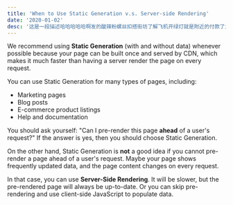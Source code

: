 ```yaml
---
title: 'When to Use Static Generation v.s. Server-side Rendering'
date: '2020-01-02'
desc: '这是一段描述哈哈哈哈哈啊发的酸辣粉螺丝扣搭街坊了解飞机开绿灯就是附近的付款了大量十分激烈附件是的浪费三菱电机发了多少积分了单数量副书记地方上的飞机 '
---
```


We recommend using **Static Generation** (with and without data) whenever possible because your page can be built once and served by CDN, which makes it much faster than having a server render the page on every request.

You can use Static Generation for many types of pages, including:

- Marketing pages
- Blog posts
- E-commerce product listings
- Help and documentation

You should ask yourself: "Can I pre-render this page **ahead** of a user's request?" If the answer is yes, then you should choose Static Generation.

On the other hand, Static Generation is **not** a good idea if you cannot pre-render a page ahead of a user's request. Maybe your page shows frequently updated data, and the page content changes on every request.

In that case, you can use **Server-Side Rendering**. It will be slower, but the pre-rendered page will always be up-to-date. Or you can skip pre-rendering and use client-side JavaScript to populate data.